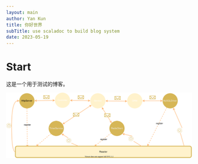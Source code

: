 ```yaml
---
layout: main
author: Yan Kun
title: 你好世界
subTitle: use scaladoc to build blog system
date: 2023-05-19
---
```


# Start

这是一个用于测试的博客。

![programming_model](../../_assets/images/programming_model.drawio.svg)

